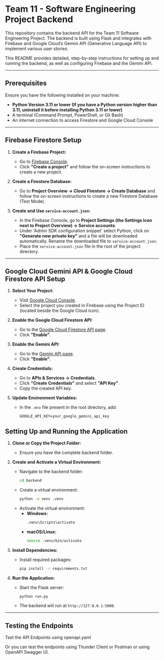 # Team 11 - Software Engineering Project Backend

This repository contains the backend API for the Team 11 Software Engineering Project. The backend is built using Flask and integrates with Firebase and Google Cloud’s Gemini API (Generative Language API) to implement various user stories.

This README provides detailed, step-by-step instructions for setting up and running the backend, as well as configuring Firebase and the Gemini API.

---

## Prerequisites

Ensure you have the following installed on your machine:

- **Python Version 3.11 or lower (If you have a Python version higher than 3.11, uninstall it before installing Python 3.11 or lower)**
- A terminal (Command Prompt, PowerShell, or Git Bash)
- An internet connection to access Firestore and Google Cloud Console

---

## Firebase Firestore Setup

1. **Create a Firebase Project:**

   - Go to [Firebase Console](https://console.firebase.google.com/u/0/).
   - Click **"Create a project"** and follow the on-screen instructions to create a new project.

2. **Create a Firestore Database:**

   - Go to **Project Overview → Cloud Firestore → Create Database** and follow the on-screen instructions to create a new Firestore Database (Test Mode).

3. **Create and Use `service-account.json`:**

   - In the Firebase Console, go to **Project Settings (the Settings Icon next to Project Overview) → Service accounts**.
   - Under 'Admin SDK configuration snippet' select Python, click on **"Generate new private key"** and a file will be downloaded automatically. Rename the downloaded file to `service-account.json`.
   - Place the `service-account.json` file in the root of the project directory.

---

## Google Cloud Gemini API & Google Cloud Firestore API Setup

1. **Select Your Project:**

   - Visit [Google Cloud Console](https://console.cloud.google.com/).
   - Select the project you created in Firebase using the Project ID (located beside the Google Cloud icon).

2. **Enable the Google Cloud Firestore API:**

   - Go to the [Google Cloud Firestore API page](https://console.cloud.google.com/apis/api/firestore.googleapis.com/).
   - Click **"Enable"**.

3. **Enable the Gemini API:**

   - Go to the [Gemini API page](https://console.cloud.google.com/apis/api/generativelanguage.googleapis.com/).
   - Click **"Enable"**.

4. **Create Credentials:**

   - Go to **APIs & Services → Credentials**.
   - Click **"Create Credentials"** and select **"API Key"**.
   - Copy the created API key.

5. **Update Environment Variables:**

   - In the `.env` file present in the root directory, add:
     ```
     GOOGLE_API_KEY=your_google_gemini_api_key
     ```

## Setting Up and Running the Application

1. **Clone or Copy the Project Folder:**

   - Ensure you have the complete backend folder.

2. **Create and Activate a Virtual Environment:**

   - Navigate to the backend folder:
     ```bash
     cd backend
     ```
   - Create a virtual environment:
     ```bash
     python -m venv .venv
     ```
   - Activate the virtual environment:
     - **Windows:**
       ```bash
       .venv\Scripts\activate
       ```
     - **macOS/Linux:**
       ```bash
       source .venv/bin/activate
       ```

3. **Install Dependencies:**

   - Install required packages:
     ```bash
     pip install -r requirements.txt
     ```

4. **Run the Application:**

   - Start the Flask server:
     ```bash
     python run.py
     ```
   - The backend will run at `http://127.0.0.1:5000`.

---

## Testing the Endpoints

Test the API Endpoints using openapi.yaml

Or you can test the endpoints using Thunder Client or Postman or using OpenAPI Swagger UI.
